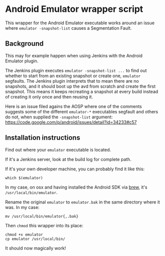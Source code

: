 # Android Emulator wrapper script

This wrapper for the Android Emulator executable works around an issue where `emulator -snapshot-list` causes a
Segmentation Fault.

## Background

This may for example happen when using Jenkins with the Android Emulator plugin.

The Jenkins plugin executes `emulator -snapshot-list ...` to find out whether to start from an existing snapshot or
create one, `emulator` segfaults. The Jenkins plugin interprets that to mean there are no snapshots, and it should
boot up the avd from scratch and create the first snapshot. This means it keeps recreating a snapshot at every build
instead of creating it only once and then reusing it.

Here is an issue filed agains the AOSP where one of the comments suggests some of the different `emulator-*` executables
segfault and others do not, when supplied the `-snapshot-list` argument:
<https://code.google.com/p/android/issues/detail?id=34233#c57>

## Installation instructions

Find out where your `emulator` executable is located.

If it's a Jenkins server, look at the build log for complete path.

If it's your own developer machine, you can probably find it like this:

	which $(emulator)

In my case, on osx and having installed the Android SDK via [brew](http://mxcl.github.com/homebrew/), it's
`/usr/local/bin/emulator`.

Rename the original `emulator` to `emulator.bak` in the same directory where it was. In my case:

	mv /usr/local/bin/emulator{,.bak} 

Then `chmod` this wrapper into its place:

	chmod +x emulator
	cp emulator /usr/local/bin/

It should now magically work!
